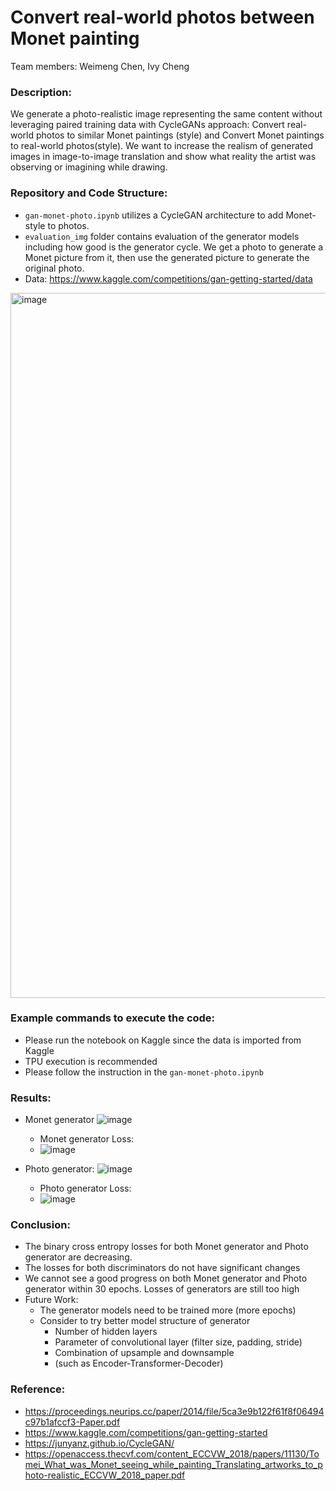 # Convert real-world photos between Monet painting  
Team members: Weimeng Chen, Ivy Cheng
### Description:
We generate a photo-realistic image representing the same content without leveraging paired training data with CycleGANs approach: Convert real-world photos to similar Monet paintings (style) and Convert Monet paintings to real-world photos(style). We want to increase the realism of generated images in image-to-image translation and show what reality the artist was observing or imagining while drawing.
### Repository and Code Structure:
- `gan-monet-photo.ipynb` utilizes a CycleGAN architecture to add Monet-style to photos.
- `evaluation_img` folder contains evaluation of the generator models including how good is the generator cycle. We get a photo to generate a Monet picture from it, then use the generated picture to generate the original photo.
- Data: https://www.kaggle.com/competitions/gan-getting-started/data
<img width="1128" alt="image" src="https://user-images.githubusercontent.com/75918977/208309523-2a2618a2-f6a8-4e36-a0b1-3110bfebb7be.png">

### Example commands to execute the code:
- Please run the notebook on Kaggle since the data is imported from Kaggle
- TPU execution is recommended
- Please follow the instruction in the `gan-monet-photo.ipynb`

### Results:
- Monet generator
![image](https://user-images.githubusercontent.com/75918977/208309951-8802fa57-251c-48b4-bf96-16df2fc4b4aa.png)

  - Monet generator Loss:
  - ![image](https://user-images.githubusercontent.com/75918977/208310140-66ea6d30-9d34-4464-8ede-2214c5d376db.png)

- Photo generator:
![image](https://user-images.githubusercontent.com/75918977/208310163-1db316aa-cb34-43cb-9ba8-1311e9847b26.png)

  - Photo generator Loss:
  - ![image](https://user-images.githubusercontent.com/75918977/208310190-5cab52ab-248b-407c-8baf-e3da5112b5b8.png)
  
### Conclusion:
- The binary cross entropy losses for both Monet generator and Photo generator are decreasing. 
- The losses for both discriminators do not have significant changes
- We cannot see a good progress on both Monet generator and Photo generator within 30 epochs. Losses of generators are still too high
- Future Work:
  - The generator models need to be trained more (more epochs)
  - Consider to try better model structure of generator 
    - Number of hidden layers
    - Parameter of convolutional layer (filter size, padding, stride)
    - Combination of upsample and downsample
    - (such as Encoder-Transformer-Decoder)

### Reference:
- https://proceedings.neurips.cc/paper/2014/file/5ca3e9b122f61f8f06494c97b1afccf3-Paper.pdf
- https://www.kaggle.com/competitions/gan-getting-started
- https://junyanz.github.io/CycleGAN/
- https://openaccess.thecvf.com/content_ECCVW_2018/papers/11130/Tomei_What_was_Monet_seeing_while_painting_Translating_artworks_to_photo-realistic_ECCVW_2018_paper.pdf
